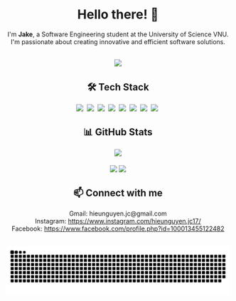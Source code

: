 <h1 align="center">Hello there! 👋</h1>

<div align="center">
  <p>I'm <strong>Jake</strong>, a Software Engineering student at the University of Science VNU.<br>
  I'm passionate about creating innovative and efficient software solutions.</p>
</div>

<br>

<div align="center">
  <img src="https://media3.giphy.com/media/egWiLO8nE1A3u/giphy.gif" height="180" />
</div>

<h2 align="center">🛠 Tech Stack</h2>

<div align="center">
  <img src="https://img.shields.io/badge/C-00599C?logo=c&logoColor=white">&nbsp;
  <img src="https://img.shields.io/badge/C++-%2300599C.svg?logo=c%2B%2B&logoColor=white">&nbsp;
  <img src="https://img.shields.io/badge/R-%23276DC3.svg?logo=r&logoColor=white">&nbsp;
  <img src="https://img.shields.io/badge/.NET-512BD4?logo=dotnet&logoColor=fff">&nbsp;
  <img src="https://img.shields.io/badge/Docker-2496ED?logo=docker&logoColor=fff">&nbsp;
  <img src="https://img.shields.io/badge/XML-767C52?logo=xml&logoColor=fff">&nbsp;
  <img src="https://img.shields.io/badge/Python-3776AB?logo=python&logoColor=fff">&nbsp;
  <img src="https://img.shields.io/badge/Lua-%232C2D72.svg?logo=lua&logoColor=white">&nbsp;
</div>

<h2 align="center">📊 GitHub Stats</h2>

<div align="center">
  <img src="http://github-profile-summary-cards.vercel.app/api/cards/profile-details?username=JakeConal&theme=default" />
  <br><br>
  <img src="http://github-profile-summary-cards.vercel.app/api/cards/repos-per-language?username=JakeConal&theme=default" />
  <img src="http://github-profile-summary-cards.vercel.app/api/cards/stats?username=JakeConal&theme=default" />
</div>

<h2 align="center">📫 Connect with me</h2>

<p align="center">
  Gmail: hieunguyen.jc@gmail.com<br>
  Instagram: <a href="https://www.instagram.com/hieunguyen.jc17/">https://www.instagram.com/hieunguyen.jc17/</a><br>
  Facebook: <a href="https://www.facebook.com/profile.php?id=100013455122482">https://www.facebook.com/profile.php?id=100013455122482</a>
</p>

<br>

<div align="center">
  <img src="https://raw.githubusercontent.com/JakeConal/JakeConal/output/snake.svg?palette=github-light" alt="Snake animation" />
</div>
